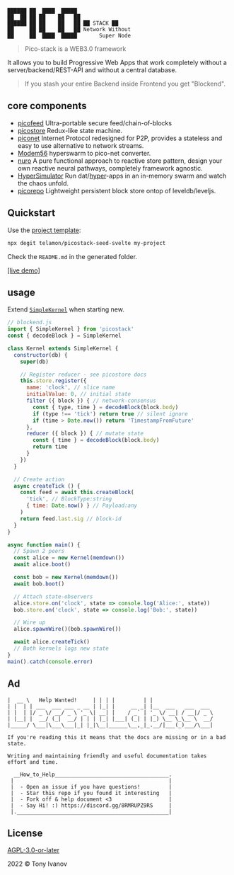 ```
██████ ██  ████  █████
██  ██ ██ ██    ██   ██
██████ ██ ██    ██   ██ ██ STACK ██
██     ██ ██    ██   ██ Network Without
██     ██  ████  █████       Super Node
```

> Pico-stack is a WEB3.0 framework

It allows you to build Progressive Web Apps that work completely without a server/backend/REST-API and without a central database.

> If you stash your entire Backend inside Frontend you get "Blockend".

## core components

- [picofeed](https://github.com/telamon/picofeed) Ultra-portable secure feed/chain-of-blocks
- [picostore](https://github.com/telamon/picostore) Redux-like state machine.
- [piconet](https://github.com/telamon/piconet) Internet Protocol redesigned for P2P, provides a stateless and easy to use alternative to network streams.
- [Modem56](https://github.com/telamon/picochat/blob/master/modem56.js) hyperswarm to pico-net converter.
- [nuro](https://github.com/telamon/piconuro) A pure functional approach to reactive store pattern, design your own reactive neural pathways, completely framework agnostic.
- [HyperSimulator](https://github.com/telamon/hyper-simulator) Run dat/[hyper](https://hypercore-protocol.org/)-apps in an in-memory swarm and watch the chaos unfold.
- [picorepo](https://github.com/telamon/picorepo) Lightweight persistent block store ontop of leveldb/leveljs.

## Quickstart

Use the [project template](https://github.com/telamon/picostack-seed-svelte):

```bash
npx degit telamon/picostack-seed-svelte my-project
```

Check the `README.md` in the generated folder.

[[live demo]](https://pico-todo.surge.sh/)

## usage

Extend [`SimpleKernel`](./simple-kernel.js) when starting new.

```js
// blockend.js
import { SimpleKernel } from 'picostack'
const { decodeBlock } = SimpleKernel

class Kernel extends SimpleKernel {
  constructor(db) {
    super(db)

    // Register reducer - see picostore docs
    this.store.register({
      name: 'clock', // slice name
      initialValue: 0, // initial state
      filter ({ block }) { // network-consensus
        const { type, time } = decodeBlock(block.body)
        if (type !== 'tick') return true // silent ignore
        if (time > Date.now()) return 'TimestampFromFuture'
      },
      reducer ({ block }) { // mutate state
        const { time } = decodeBlock(block.body)
        return time
      }
    })
  }

  // Create action
  async createTick () {
    const feed = await this.createBlock(
      'tick', // BlockType:string
      { time: Date.now() } // Payload:any
    )
    return feed.last.sig // block-id
  }
}

async function main() {
  // Spawn 2 peers
  const alice = new Kernel(memdown())
  await alice.boot()

  const bob = new Kernel(memdown())
  await bob.boot()

  // Attach state-observers
  alice.store.on('clock', state => console.log('Alice:', state))
  bob.store.on('clock', state => console.log('Bob:', state))

  // Wire up
  alice.spawnWire()(bob.spawnWire())

  await alice.createTick()
  // Both kernels logs new state
}
main().catch(console.error)
```

## Ad

```ad
|  __ \   Help Wanted!     | | | |         | |
| |  | | ___  ___ ___ _ __ | |_| |     __ _| |__  ___   ___  ___
| |  | |/ _ \/ __/ _ \ '_ \| __| |    / _` | '_ \/ __| / __|/ _ \
| |__| |  __/ (_|  __/ | | | |_| |___| (_| | |_) \__ \_\__ \  __/
|_____/ \___|\___\___|_| |_|\__|______\__,_|_.__/|___(_)___/\___|

If you're reading this it means that the docs are missing or in a bad state.

Writing and maintaining friendly and useful documentation takes
effort and time.

  __How_to_Help____________________________________.
 |                                                 |
 |  - Open an issue if you have questions!         |
 |  - Star this repo if you found it interesting   |
 |  - Fork off & help document <3                  |
 |  - Say Hi! :) https://discord.gg/8RMRUPZ9RS     |
 |.________________________________________________|
```

## License

[AGPL-3.0-or-later](./LICENSE)

2022 © Tony Ivanov
